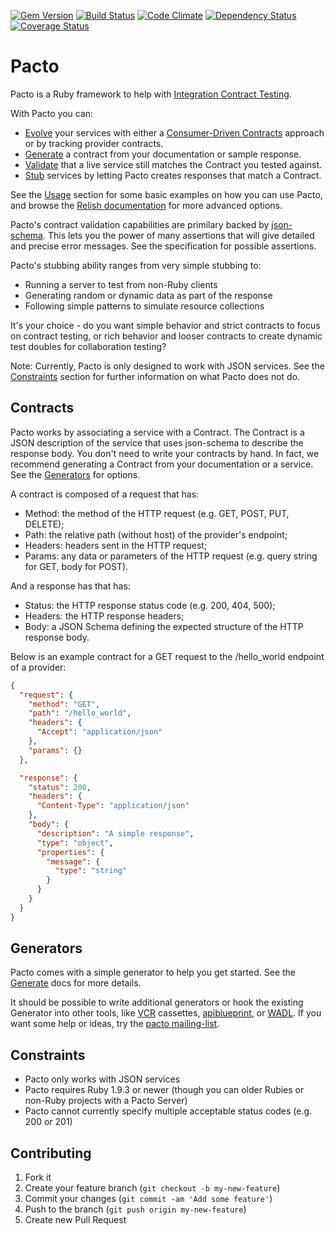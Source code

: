 [![Gem Version](https://badge.fury.io/rb/pacto.png)](http://badge.fury.io/rb/pacto)
[![Build Status](https://travis-ci.org/thoughtworks/pacto.png)](https://travis-ci.org/thoughtworks/pacto)
[![Code Climate](https://codeclimate.com/github/thoughtworks/pacto.png)](https://codeclimate.com/github/thoughtworks/pacto)
[![Dependency Status](https://gemnasium.com/thoughtworks/pacto.png)](https://gemnasium.com/thoughtworks/pacto)
[![Coverage Status](https://coveralls.io/repos/thoughtworks/pacto/badge.png)](https://coveralls.io/r/thoughtworks/pacto)

# Pacto

Pacto is a Ruby framework to help with [Integration Contract Testing](http://martinfowler.com/articles/integrationContractTest.html).

With Pacto you can:

* [Evolve](https://www.relishapp.com/maxlinc/pacto/docs/evolve) your services with either a [Consumer-Driven Contracts](http://martinfowler.com/articles/consumerDrivenContracts.html) approach or by tracking provider contracts.
* [Generate](https://www.relishapp.com/maxlinc/pacto/docs/generate) a contract from your documentation or sample response.
* [Validate](https://www.relishapp.com/maxlinc/pacto/docs/validate) that a live service still matches the Contract you tested against.
* [Stub](https://www.relishapp.com/maxlinc/pacto/docs/stub) services by letting Pacto creates responses that match a Contract.

See the [Usage](#usage) section for some basic examples on how you can use Pacto, and browse the [Relish documentation](https://www.relishapp.com/maxlinc/pacto) for more advanced options.

Pacto's contract validation capabilities are primilary backed by [json-schema](http://json-schema.org/).  This lets you the power of many assertions that will give detailed and precise error messages.  See the specification for possible assertions.

Pacto's stubbing ability ranges from very simple stubbing to:
* Running a server to test from non-Ruby clients
* Generating random or dynamic data as part of the response
* Following simple patterns to simulate resource collections

It's your choice - do you want simple behavior and strict contracts to focus on contract testing, or rich behavior and looser contracts to create dynamic test doubles for collaboration testing?

Note: Currently, Pacto is only designed to work with JSON services.  See the [Constraints](#constraints) section for further information on what Pacto does not do.

## Contracts

Pacto works by associating a service with a Contract.  The Contract is a JSON description of the service that uses json-schema to describe the response body.  You don't need to write your contracts by hand.  In fact, we recommend generating a Contract from your documentation or a service.  See the [Generators](#generators) for options.

A contract is composed of a request that has:

- Method: the method of the HTTP request (e.g. GET, POST, PUT, DELETE);
- Path: the relative path (without host) of the provider's endpoint;
- Headers: headers sent in the HTTP request;
- Params: any data or parameters of the HTTP request (e.g. query string for GET, body for POST).

And a response has that has:

- Status: the HTTP response status code (e.g. 200, 404, 500);
- Headers: the HTTP response headers;
- Body: a JSON Schema defining the expected structure of the HTTP response body.

Below is an example contract for a GET request
to the /hello_world endpoint of a provider:

```json
{
  "request": {
    "method": "GET",
    "path": "/hello_world",
    "headers": {
      "Accept": "application/json"
    },
    "params": {}
  },

  "response": {
    "status": 200,
    "headers": {
      "Content-Type": "application/json"
    },
    "body": {
      "description": "A simple response",
      "type": "object",
      "properties": {
        "message": {
          "type": "string"
        }
      }
    }
  }
}
```

## Generators

Pacto comes with a simple generator to help you get started.  See the [Generate](https://www.relishapp.com/maxlinc/pacto/docs/generate) docs for more details.

It should be possible to write additional generators or hook the existing Generator into other tools, like [VCR](https://github.com/vcr/vcr) cassettes, [apiblueprint](http://apiblueprint.org/), or [WADL](https://wadl.java.net/).  If you want some help or ideas, try the [pacto mailing-list](https://groups.google.com/forum/#!forum/pacto-gem).

## Constraints

- Pacto only works with JSON services
- Pacto requires Ruby 1.9.3 or newer (though you can older Rubies or non-Ruby projects with a Pacto Server)
- Pacto cannot currently specify multiple acceptable status codes (e.g. 200 or 201)

## Contributing

1. Fork it
2. Create your feature branch (`git checkout -b my-new-feature`)
3. Commit your changes (`git commit -am 'Add some feature'`)
4. Push to the branch (`git push origin my-new-feature`)
5. Create new Pull Request
